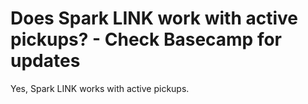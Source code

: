 # Does Spark LINK work with active pickups? - Check Basecamp for updates

Yes, Spark LINK works with active pickups.